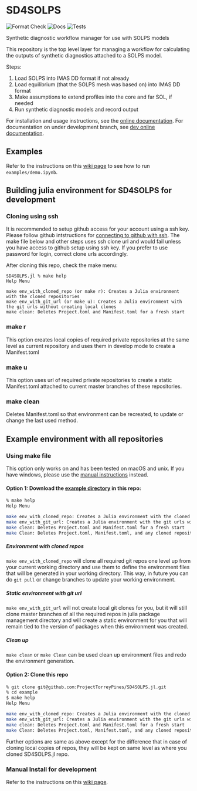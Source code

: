 # SD4SOLPS

![Format Check](https://github.com/ProjectTorreyPines/SD4SOLPS.jl/actions/workflows/format_check.yml/badge.svg)
![Docs](https://github.com/ProjectTorreyPines/SD4SOLPS.jl/actions/workflows/make_docs.yml/badge.svg)
![Tests](https://github.com/ProjectTorreyPines/SD4SOLPS.jl/actions/workflows/test.yml/badge.svg)

Synthetic diagnostic workflow manager for use with SOLPS models

This repository is the top level layer for managing a workflow for calculating
the outputs of synthetic diagnostics attached to a SOLPS model.

Steps:
1) Load SOLPS into IMAS DD format if not already
2) Load equilibrium (that the SOLPS mesh was based on) into IMAS DD format
3) Make assumptions to extend profiles into the core and far SOL, if needed
4) Run synthetic diagnostic models and record output

For installation and usage instructions, see the [online documentation](https://projecttorreypines.github.io/SD4SOLPS.jl/stable). For documentation on under development branch, see [dev online documentation](https://projecttorreypines.github.io/SD4SOLPS.jl/dev).

## Examples

Refer to the instructions on this [wiki page](https://github.com/ProjectTorreyPines/SD4SOLPS.jl/wiki/Demo) to see how to run `examples/demo.ipynb`.

## Building julia environment for SD4SOLPS for development

### Cloning using ssh

It is recommended to setup github access for your account using a ssh key. Please follow
github intstructions for [connecting to github with ssh](https://docs.github.com/en/authentication/connecting-to-github-with-ssh/adding-a-new-ssh-key-to-your-github-account).  The make file below and other steps uses ssh clone url and would
fail unless you have access to github setup using ssh key. If you prefer to use password for login, correct clone urls accordingly.

After cloning this repo, check the make menu:
```
SD4SOLPS.jl % make help
Help Menu

make env_with_cloned_repo (or make r): Creates a Julia environment with the cloned repositories
make env_with_git_url (or make u): Creates a Julia environment with the git urls without creating local clones
make clean: Deletes Project.toml and Manifest.toml for a fresh start
```

### make r
This option creates local copies of required private repositories at the same level as current repository and uses them in develop mode to create a Manifest.toml

### make u
This option uses url of required private repositories to create a static Manifest.toml attached to current master branches of these repositories.

### make clean
Deletes Manifest.toml so that environment can be recreated, to update or change the last used method.

## Example environment with all repositories

### Using make file

This option only works on and has been tested on macOS and unix. If you have windows, please use the [manual instructions](https://github.com/ProjectTorreyPines/SD4SOLPS.jl/wiki) instead.

#### Option 1: Download the [example directory](https://github.com/ProjectTorreyPines/SD4SOLPS.jl/tree/master/example) in this repo:

```bash
% make help 
Help Menu

make env_with_cloned_repo: Creates a Julia environment with the cloned repositories
make env_with_git_url: Creates a Julia environment with the git urls without creating local clones
make clean: Deletes Project.toml and Manifest.toml for a fresh start
make Clean: Deletes Project.toml, Manifest.toml, and any cloned repositories for a fresh start
```
##### Environment with cloned repos

`make env_with_cloned_repo` will clone all required git repos one level up from your current working directory and use them to define the environment files that will be generated in your working directory. This way, in future you can do `git pull` or change branches to update your working environment.

##### Static environment with git url

`make env_with_git_url` will not create local git clones for you, but it will still clone master branches of all the required repos in julia package management directory and will create a static environment for you that will remain tied to the version of packages when this environment was created.

##### Clean up

`make clean` or `make Clean` can be used clean up environment files and redo the environment generation.

#### Option 2: Clone this repo

```bash
% git clone git@github.com:ProjectTorreyPines/SD4SOLPS.jl.git
% cd example
$ make help
Help Menu

make env_with_cloned_repo: Creates a Julia environment with the cloned repositories
make env_with_git_url: Creates a Julia environment with the git urls without creating local clones
make clean: Deletes Project.toml and Manifest.toml for a fresh start
make Clean: Deletes Project.toml, Manifest.toml, and any cloned repositories for a fresh start
```

Further options are same as above except for the difference that in case of cloning local copies of repos, they will be kept on same level as where you cloned SD4SOLPS.jl repo.

### Manual Install for development

Refer to the instructions on this [wiki page](https://github.com/ProjectTorreyPines/SD4SOLPS.jl/wiki).
